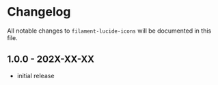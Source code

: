 # Changelog

All notable changes to `filament-lucide-icons` will be documented in this file.

## 1.0.0 - 202X-XX-XX

- initial release
